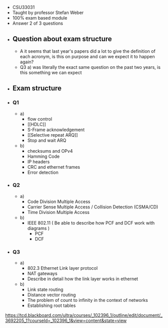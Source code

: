 - CSU33031
- Taught by professor Stefan Weber
- 100% exam based module
- Answer 2 of 3 questions
- ## Question about exam structure
	- A it seems that last year's papers did a lot to give the definition of each acronym, is this on purpose and can we expect it to happen again?
	- Q3 a) was literally the exact same question on the past two years, is this something we can expect
- ## Exam structure
- ### Q1
	- a)
		- flow control
		- [[HDLC]]
		- S-Frame acknowledgement
		- [[Selective repeat ARQ]]
		- Stop and wait ARQ
	- b)
		- checksums and OPv4
		- Hamming Code
		- IP headers
		- CRC and ethernet frames
		- Error detection
- ### Q2
	- a)
		- Code Division Multiple Access
		- Carrier Sense Multiple Access / Collision Detection (CSMA/CD)
		- Time Division Multiple Access
	- b)
		- IEEE 802.11 ( Be able to describe how PCF and DCF work with diagrams )
			- PCF
			- DCF
- ### Q3
	- a)
		- 802.3 Ethernet Link layer protocol
		- NAT gateways
		- Describe in detail how the link layer works in ethernet
	- b)
		- Link state routing
		- Distance vector routing
		- The problem of count to infinity in the context of networks
		- Establishing root tables



https://tcd.blackboard.com/ultra/courses/_102396_1/outline/edit/document/_3692205_1?courseId=_102396_1&view=content&state=view